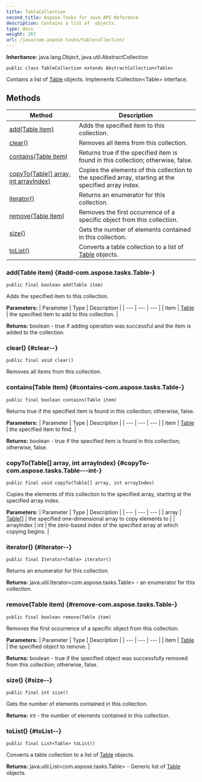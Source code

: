 ```yaml
---
title: TableCollection
second_title: Aspose.Tasks for Java API Reference
description: Contains a list of  objects.
type: docs
weight: 267
url: /java/com.aspose.tasks/tablecollection/
---
```


**Inheritance:**
java.lang.Object, java.util.AbstractCollection
```
public class TableCollection extends AbstractCollection<Table>
```

Contains a list of [Table](../../com.aspose.tasks/table) objects. Implements ICollection&lt;Table&gt; interface.
## Methods

| Method | Description |
| --- | --- |
| [add(Table item)](#add-com.aspose.tasks.Table-) | Adds the specified item to this collection. |
| [clear()](#clear--) | Removes all items from this collection. |
| [contains(Table item)](#contains-com.aspose.tasks.Table-) | Returns true if the specified item is found in this collection; otherwise, false. |
| [copyTo(Table[] array, int arrayIndex)](#copyTo-com.aspose.tasks.Table---int-) | Copies the elements of this collection to the specified array, starting at the specified array index. |
| [iterator()](#iterator--) | Returns an enumerator for this collection. |
| [remove(Table item)](#remove-com.aspose.tasks.Table-) | Removes the first occurrence of a specific object from this collection. |
| [size()](#size--) | Gets the number of elements contained in this collection. |
| [toList()](#toList--) | Converts a table collection to a list of [Table](../../com.aspose.tasks/table) objects. |
### add(Table item) {#add-com.aspose.tasks.Table-}
```
public final boolean add(Table item)
```


Adds the specified item to this collection.

**Parameters:**
| Parameter | Type | Description |
| --- | --- | --- |
| item | [Table](../../com.aspose.tasks/table) | the specified item to add to this collection. |

**Returns:**
boolean - true if adding operation was successful and the item is added to the collection.
### clear() {#clear--}
```
public final void clear()
```


Removes all items from this collection.

### contains(Table item) {#contains-com.aspose.tasks.Table-}
```
public final boolean contains(Table item)
```


Returns true if the specified item is found in this collection; otherwise, false.

**Parameters:**
| Parameter | Type | Description |
| --- | --- | --- |
| item | [Table](../../com.aspose.tasks/table) | the specified item to find. |

**Returns:**
boolean - true if the specified item is found in this collection; otherwise, false.
### copyTo(Table[] array, int arrayIndex) {#copyTo-com.aspose.tasks.Table---int-}
```
public final void copyTo(Table[] array, int arrayIndex)
```


Copies the elements of this collection to the specified array, starting at the specified array index.

**Parameters:**
| Parameter | Type | Description |
| --- | --- | --- |
| array | [Table\[\]](../../com.aspose.tasks/table) | the specified one-dimensional array to copy elements to |
| arrayIndex | int | the zero-based index of the specified array at which copying begins. |

### iterator() {#iterator--}
```
public final Iterator<Table> iterator()
```


Returns an enumerator for this collection.

**Returns:**
java.util.Iterator&lt;com.aspose.tasks.Table&gt; - an enumerator for this collection.
### remove(Table item) {#remove-com.aspose.tasks.Table-}
```
public final boolean remove(Table item)
```


Removes the first occurrence of a specific object from this collection.

**Parameters:**
| Parameter | Type | Description |
| --- | --- | --- |
| item | [Table](../../com.aspose.tasks/table) | the specified object to remove. |

**Returns:**
boolean - true if the specified object was successfully removed from this collection; otherwise, false.
### size() {#size--}
```
public final int size()
```


Gets the number of elements contained in this collection.

**Returns:**
int - the number of elements contained in this collection.
### toList() {#toList--}
```
public final List<Table> toList()
```


Converts a table collection to a list of [Table](../../com.aspose.tasks/table) objects.

**Returns:**
java.util.List&lt;com.aspose.tasks.Table&gt; - Generic list of [Table](../../com.aspose.tasks/table) objects.
